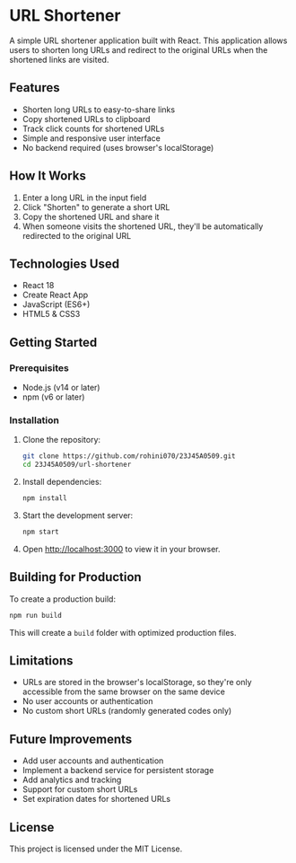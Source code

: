 # URL Shortener

A simple URL shortener application built with React. This application allows users to shorten long URLs and redirect to the original URLs when the shortened links are visited.

## Features

- Shorten long URLs to easy-to-share links
- Copy shortened URLs to clipboard
- Track click counts for shortened URLs
- Simple and responsive user interface
- No backend required (uses browser's localStorage)

## How It Works

1. Enter a long URL in the input field
2. Click "Shorten" to generate a short URL
3. Copy the shortened URL and share it
4. When someone visits the shortened URL, they'll be automatically redirected to the original URL

## Technologies Used

- React 18
- Create React App
- JavaScript (ES6+)
- HTML5 & CSS3

## Getting Started

### Prerequisites

- Node.js (v14 or later)
- npm (v6 or later)

### Installation

1. Clone the repository:
   ```bash
   git clone https://github.com/rohini070/23J45A0509.git
   cd 23J45A0509/url-shortener
   ```

2. Install dependencies:
   ```bash
   npm install
   ```

3. Start the development server:
   ```bash
   npm start
   ```

4. Open [http://localhost:3000](http://localhost:3000) to view it in your browser.

## Building for Production

To create a production build:

```bash
npm run build
```

This will create a `build` folder with optimized production files.

## Limitations

- URLs are stored in the browser's localStorage, so they're only accessible from the same browser on the same device
- No user accounts or authentication
- No custom short URLs (randomly generated codes only)

## Future Improvements

- Add user accounts and authentication
- Implement a backend service for persistent storage
- Add analytics and tracking
- Support for custom short URLs
- Set expiration dates for shortened URLs

## License

This project is licensed under the MIT License.
